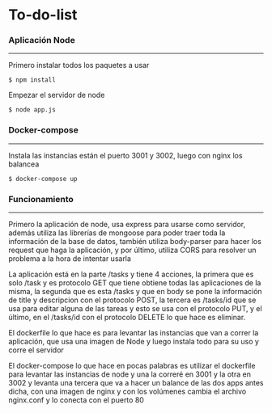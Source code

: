 # To-do-list

### Aplicación Node
***
Primero instalar todos los paquetes a usar

```
$ npm install
```
Empezar el servidor de node
```
$ node app.js
```

### Docker-compose 
***
Instala las instancias están el puerto 3001 y 3002, luego con nginx los balancea
```
$ docker-compose up
```

### Funcionamiento 

***
Primero la aplicación de node, usa express para usarse como servidor, además utiliza las librerías de mongoose para poder traer toda la información de la base de datos, también utiliza body-parser para hacer los request que haga la aplicación, y por último, utiliza CORS para resolver un problema a la hora de intentar usarla 

La aplicación está en la parte /tasks y tiene 4 acciones, la primera que es solo /task y es protocolo GET que tiene obtiene todas las aplicaciones de la misma, la segunda que es esta /tasks y que en body se pone la información de title y descripcion con el protocolo POST, la tercera es /tasks/id que se usa para editar alguna de las tareas y esto se usa con el protocolo PUT, y el último, en el /tasks/id con el protocolo DELETE lo que hace es eliminar.

El dockerfile lo que hace es para levantar las instancias que van a correr la aplicación, que usa una imagen de Node y luego instala todo para su uso y corre el servidor

El docker-compose lo que hace en pocas palabras es utilizar el dockerfile para levantar las instancias de node y una la correré en 3001 y la otra en 3002 y levanta una tercera que va a hacer un balance de las dos apps antes dicha, con una imagen de nginx y con los volúmenes cambia el archivo nginx.conf y lo conecta con el puerto 80



